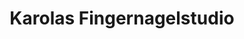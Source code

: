 ---
title: "Karolas Fingernagelstudio"
url: /mueden-aller/karolas-fingernagelstudio/
shop: Kosmetik
---